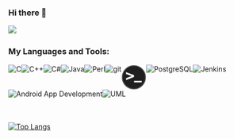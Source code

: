 ### Hi there 👋

![](https://i.imgur.com/xxWsnff.gif)

<!--
**Sabo2k/sabo2k** is a ✨ _special_ ✨ repository because its `README.md` (this file) appears on your GitHub profile.
-->
### My Languages and Tools:

<img align= "left" title="C" alt="C" img src="https://cdn.iconscout.com/icon/free/png-512/c-programming-569564.png" height="50">
<img align="left" title="C++" alt="C++" img src="https://cdn.jsdelivr.net/npm/programming-languages-logos/src/cpp/cpp.png" height="50">
<img align="left" title="C#" alt="C#" img src="https://seeklogo.com/images/C/c-sharp-c-logo-02F17714BA-seeklogo.com.png" height="50">
<img align="left" title="Java" alt="Java" img src="https://cdn.jsdelivr.net/npm/programming-languages-logos/src/java/java.png" height="50">
<img align="left" title="Perl" alt="Perl" img src="https://cdn.freebiesupply.com/logos/large/2x/perl-logo-png-transparent.png" height="50">
<img align="left" title="git" alt="git" img src="https://upload.wikimedia.org/wikipedia/commons/thumb/3/3f/Git_icon.svg/97px-Git_icon.svg.png" height="50">
<img align="left" title="Unix/Shell" alt="Shell" img src="https://raw.githubusercontent.com/github/explore/80688e429a7d4ef2fca1e82350fe8e3517d3494d/topics/terminal/terminal.png" height="50">
<img align="left" title="PostgreSQL" alt="PostgreSQL" img src="https://upload.wikimedia.org/wikipedia/commons/thumb/2/29/Postgresql_elephant.svg/1200px-Postgresql_elephant.svg.png" height="50">
<img align="left" title="Jenkins" alt="Jenkins" img src="https://coralogix.com/wp-content/uploads/2020/12/jenkins.png" height="50">
<img align="left" title="Android Studio" alt="Android App Development" img src="https://www.linux-magazin.de/wp-content/uploads/2020/10/image9.png" height="50">
<img align="left" title="UML" alt="UML" img src="https://upload.wikimedia.org/wikipedia/commons/thumb/d/d5/UML_logo.svg/600px-UML_logo.svg.png" height="50">

<br />
<br />
<br />
<br />
<br />
<br />

[![Top Langs](https://github-readme-stats.vercel.app/api/top-langs/?username=sabo2k&layout=compact&theme=dark&&langs_count=5&&bg_color=000000&&title_color=c9d0d4)](https://github.com/anuraghazra/github-readme-stats)

<!--
<a href="https://github.com/sabo2k/github-readme-stats">
  <img align="left" src="https://github-readme-stats.vercel.app/api/top-langs/?username=sabo2k&theme=dark&&langs_count=10&&bg_color=000000" />
</a>
-->
